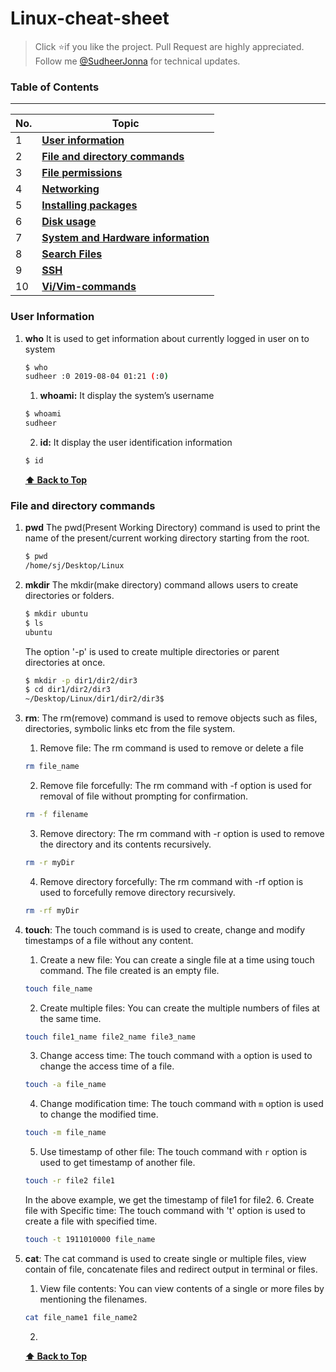 # Linux-cheat-sheet

> Click :star:if you like the project. Pull Request are highly appreciated. Follow me [@SudheerJonna](https://twitter.com/SudheerJonna) for technical updates.

### Table of Contents
-------------------------------------------------------------------
| No. | Topic |
|---- | ---------
|1  | [**User information**](#user-information) |
|2  | [**File and directory commands**](#file-and-directory-commands) |
|3  | [**File permissions**](#file-permissions) |
|4  | [**Networking**](#networking) |
|5  | [**Installing packages**](#installing-packages) |
|6  | [**Disk usage**](#disk-usage) |
|7  | [**System and Hardware information**](#system-and-hardware-information) |
|8  | [**Search Files**](#search-files) |
|9  | [**SSH**](#ssh)
|10 | [**Vi/Vim-commands**](#vi/vim-commands) |


### User Information

1. **who** It is used to get information about currently logged in user on to system
   ```bash
   $ who
   sudheer :0 2019-08-04 01:21 (:0)
   ```
   1. **whoami:** It display the system’s username
   ```bash
   $ whoami
   sudheer
   ```
   2. **id:** It display the user identification information
   ```bash
   $ id

   ```

   **[⬆ Back to Top](#table-of-contents)**

### File and directory commands
1. **pwd** The pwd(Present Working Directory) command is used to print the name of the present/current working directory starting from the root.
   ```bash
   $ pwd
   /home/sj/Desktop/Linux
   ```
2. **mkdir** The mkdir(make directory) command allows users to create directories or folders.
   ```bash
   $ mkdir ubuntu
   $ ls
   ubuntu
   ```
   The option '-p' is used to create multiple directories or parent directories at once.
   ```bash
   $ mkdir -p dir1/dir2/dir3
   $ cd dir1/dir2/dir3
   ~/Desktop/Linux/dir1/dir2/dir3$
   ```
3. **rm**: The rm(remove) command is used to  remove objects such as files, directories, symbolic links etc from the file system.
   1. Remove file: The rm command is used to remove or delete a file
   ```bash
   rm file_name
   ```
   2. Remove file forcefully: The rm command with -f option is used for removal of file without prompting for confirmation.
   ```bash
   rm -f filename
   ```
   3. Remove directory: The rm command with -r option is used to remove the directory and its contents recursively.
   ```bash
   rm -r myDir
   ```
   4. Remove directory forcefully: The rm command with -rf option is used to forcefully remove directory recursively.
   ```bash
   rm -rf myDir
   ```
4. **touch**: The touch command is is used to create, change and modify timestamps of a file without any content.
   1. Create a new file: You can create a single file at a time using touch command. The file created is an empty file.
   ```bash
   touch file_name
   ```
   2. Create multiple files: You can create the multiple numbers of files at the same time.
   ```bash
   touch file1_name file2_name file3_name
   ```
   3. Change access time: The touch command with `a` option is used to change the access time of a file.
   ```bash
   touch -a file_name
   ```
   4. Change modification time: The touch command with `m` option is used to change the modified time.
   ```bash
   touch -m file_name
   ```
   5. Use timestamp of other file: The touch command with `r` option is used to get timestamp of another file.
   ```bash
   touch -r file2 file1
   ```
   In the above example, we get the timestamp of file1 for file2.
   6. Create file with Specific time: The touch command with 't' option is used to create a file with specified time.
   ```bash
   touch -t 1911010000 file_name
   ```
5. **cat**: The cat command is used to create single or multiple files, view contain of file, concatenate files and redirect output in terminal or files.
   1. View file contents: You can view contents of a single or more files by mentioning the filenames.
   ```bash
   cat file_name1 file_name2
   ```
   2.

   **[⬆ Back to Top](#table-of-contents)**